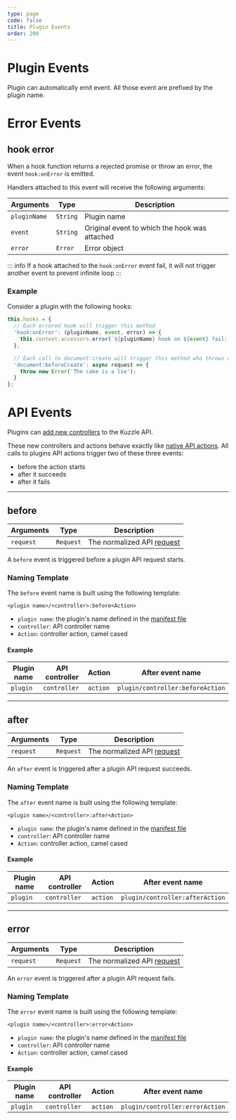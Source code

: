 ```yaml
---
type: page
code: false
title: Plugin Events
order: 200
---
```


# Plugin Events

Plugin can automatically emit event. All those event are prefixed by the plugin name.

# Error Events

## hook error

When a hook function returns a rejected promise or throw an error, the event `hook:onError` is emitted.  

Handlers attached to this event will receive the following arguments:

| Arguments    | Type     | Description                                   |
|--------------|----------|-----------------------------------------------|
| `pluginName` | `String` | Plugin name                                   |
| `event`      | `String` | Original event to which the hook was attached |
| `error`      | `Error`  | Error object                                  |

::: info
If a hook attached to the `hook:onError` event fail, it will not trigger another event to prevent infinite loop
:::

### Example

Consider a plugin with the following hooks:

```js
this.hooks = {
  // Each errored hook will trigger this method
  'hook:onError': (pluginName, event, error) => {
    this.context.accessors.error(`${pluginName} hook on ${event} fail: ${error.message}`)
  },

  // Each call to document:create will trigger this method who throws an error
  'document:beforeCreate': async request => {
    throw new Error('The cake is a lie');
  }   
};
```

# API Events

Plugins can [add new controllers](/core/2/plugins/guides/controllers) to the Kuzzle API.

These new controllers and actions behave exactly like [native API actions](/core/2/plugins/guides/events/api-events).
All calls to plugins API actions trigger two of these three events:

- before the action starts
- after it succeeds
- after it fails

---

## before

| Arguments | Type      | Description                                                                       |
|-----------|-----------|-----------------------------------------------------------------------------------|
| `request` | `Request` | The normalized API [request](/core/2/plugins/plugin-context/constructors/request) |

A `before` event is triggered before a plugin API request starts.

### Naming Template

The `before` event name is built using the following template:

`<plugin name>/<controller>:before<Action>`

- `plugin name`: the plugin's name defined in the [manifest file](/core/2/plugins/essentials/getting-started#prerequisites)
- `controller`: API controller name
- `Action`: controller action, camel cased

#### Example

| Plugin name | API controller | Action   | After event name                 |
|-------------|----------------|----------|----------------------------------|
| `plugin`    | `controller`   | `action` | `plugin/controller:beforeAction` |

---

## after

| Arguments | Type      | Description                                                                       |
|-----------|-----------|-----------------------------------------------------------------------------------|
| `request` | `Request` | The normalized API [request](/core/2/plugins/plugin-context/constructors/request) |

An `after` event is triggered after a plugin API request succeeds.

### Naming Template

The `after` event name is built using the following template:

`<plugin name>/<controller>:after<Action>`

- `plugin name`: the plugin's name defined in the [manifest file](/core/2/plugins/essentials/getting-started#prerequisites)
- `controller`: API controller name
- `Action`: controller action, camel cased

#### Example

| Plugin name | API controller | Action   | After event name                |
|-------------|----------------|----------|---------------------------------|
| `plugin`    | `controller`   | `action` | `plugin/controller:afterAction` |

---

## error

| Arguments | Type      | Description                                                                       |
|-----------|-----------|-----------------------------------------------------------------------------------|
| `request` | `Request` | The normalized API [request](/core/2/plugins/plugin-context/constructors/request) |

An `error` event is triggered after a plugin API request fails.

### Naming Template

The `error` event name is built using the following template:

`<plugin name>/<controller>:error<Action>`

- `plugin name`: the plugin's name defined in the [manifest file](/core/2/plugins/essentials/getting-started#prerequisites)
- `controller`: API controller name
- `Action`: controller action, camel cased

#### Example

| Plugin name | API controller | Action   | After event name                |
|-------------|----------------|----------|---------------------------------|
| `plugin`    | `controller`   | `action` | `plugin/controller:errorAction` |
